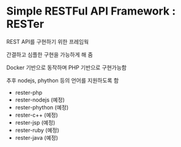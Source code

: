 # Simple RESTFul API Framework : RESTer
REST API를 구현하기 위한 프레임웍

간결하고 심플한 구현을 가능하게 해 줌

Docker 기반으로 동작하며 PHP 기반으로 구현가능함

추후 nodejs, phython 등의 언어를 지원하도록 함

- rester-php
- rester-nodejs (예정)
- rester-phython (예정)
- rester-c++ (예정)
- rester-jsp (예정)
- rester-ruby (예정)
- rester-java (예정)
